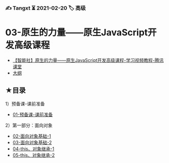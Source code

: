 ### ✍️ Tangxt ⏳ 2021-02-20 🏷️ 高级

# 03-原生的力量——原生JavaScript开发高级课程

- [【智能社】原生的力量——原生JavaScript开发高级课程-学习视频教程-腾讯课堂](https://ke.qq.com/course/431292)
- [大纲](./syllabus.md)

## ★目录

1）预备课-课前准备

- [01-预备课-课前准备](./01.md)

2）第一部分：面向对象

- [02-面向对象基础-1](./02.md)
- [03-面向对象基础-2](./03.md)
- [04-this、对象继承-1](./04.md)
- [05-this、对象继承-2](./05.md)

